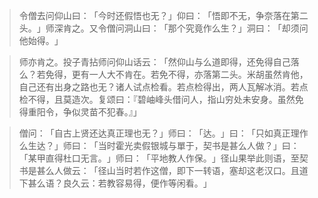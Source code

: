 
> 令僧去问仰山曰：​「今时还假悟也无？​」仰曰：​「悟即不无，争奈落在第二头。​」师深肯之。又令僧问洞山曰：​「那个究竟作么生？​」洞曰：​「却须问他始得。​」

> 师亦肯之。投子青拈师问仰山话云：​「然仰山与么道即得，还免得自己落么？若免得，更有一人大不肯在。若免不得，亦落第二头。米胡虽然肯他，自己还有出身之路也无？诸人试点检看。若点检得出，两人瓦解冰消。若点检不得，且莫造次。复颂曰：『碧岫峰头借问人，指山穷处未安身。虽然免得重阳令，争似灵苗不犯春。』」

> 僧问：​「自古上贤还达真正理也无？​」师曰：​「达。​」曰：​「只如真正理作么生达？​」师曰：​「当时霍光卖假银城与單于，契书是甚么人做？​」曰：​「某甲直得杜口无言。​」师曰：​「平地教人作保。​」径山果举此则语，至契书是甚么人做云：​「径山当时若作这僧，即下一转语，塞却这老汉口。且道下甚么语？良久云：若教容易得，便作等闲看。​」
